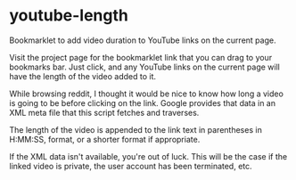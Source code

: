youtube-length
================

Bookmarklet to add video duration to YouTube links on the current page.

Visit the project page for the bookmarklet link that you can drag to your bookmarks bar.  Just click, and any YouTube links on the current page will have the length of the video added to it.

While browsing reddit, I thought it would be nice to know how long a video is going to be before clicking on the link.  Google provides that data in an XML meta file that this script fetches and traverses.

The length of the video is appended to the link text in parentheses in H:MM:SS, format, or a shorter format if appropriate.

If the XML data isn't available, you're out of luck.  This will be the case if the linked video is private, the user account has been terminated, etc.